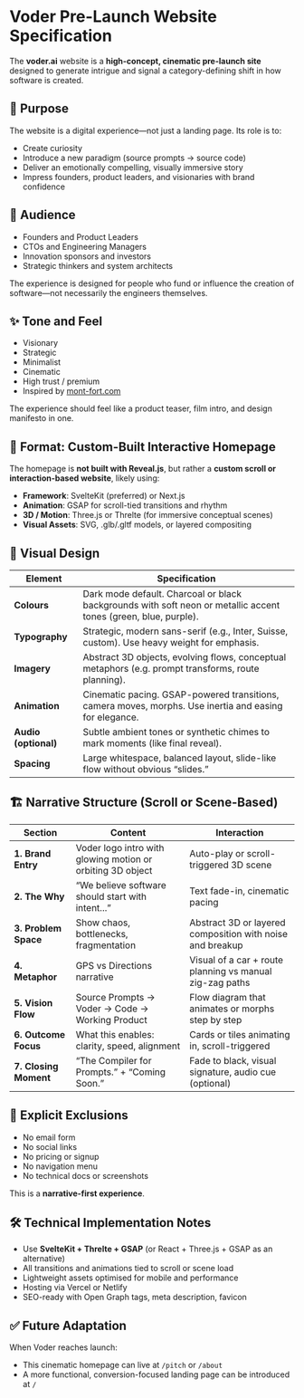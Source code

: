 
# Voder Pre-Launch Website Specification

The **voder.ai** website is a **high-concept, cinematic pre-launch site** designed to generate intrigue and signal a category-defining shift in how software is created.

## 🎯 Purpose

The website is a digital experience—not just a landing page. Its role is to:

- Create curiosity
- Introduce a new paradigm (source prompts → source code)
- Deliver an emotionally compelling, visually immersive story
- Impress founders, product leaders, and visionaries with brand confidence

## 👥 Audience

- Founders and Product Leaders
- CTOs and Engineering Managers
- Innovation sponsors and investors
- Strategic thinkers and system architects

The experience is designed for people who fund or influence the creation of software—not necessarily the engineers themselves.

## ✨ Tone and Feel

- Visionary  
- Strategic  
- Minimalist  
- Cinematic  
- High trust / premium  
- Inspired by [mont-fort.com](https://mont-fort.com/)

The experience should feel like a product teaser, film intro, and design manifesto in one.

## 🧭 Format: Custom-Built Interactive Homepage

The homepage is **not built with Reveal.js**, but rather a **custom scroll or interaction-based website**, likely using:

- **Framework**: SvelteKit (preferred) or Next.js
- **Animation**: GSAP for scroll-tied transitions and rhythm
- **3D / Motion**: Three.js or Threlte (for immersive conceptual scenes)
- **Visual Assets**: SVG, .glb/.gltf models, or layered compositing

## 🎨 Visual Design

| Element | Specification |
|---|---|
| **Colours** | Dark mode default. Charcoal or black backgrounds with soft neon or metallic accent tones (green, blue, purple). |
| **Typography** | Strategic, modern sans-serif (e.g., Inter, Suisse, custom). Use heavy weight for emphasis. |
| **Imagery** | Abstract 3D objects, evolving flows, conceptual metaphors (e.g. prompt transforms, route planning). |
| **Animation** | Cinematic pacing. GSAP-powered transitions, camera moves, morphs. Use inertia and easing for elegance. |
| **Audio (optional)** | Subtle ambient tones or synthetic chimes to mark moments (like final reveal). |
| **Spacing** | Large whitespace, balanced layout, slide-like flow without obvious “slides.” |

## 🏗️ Narrative Structure (Scroll or Scene-Based)

| Section | Content | Interaction |
|---|---|---|
| **1. Brand Entry** | Voder logo intro with glowing motion or orbiting 3D object | Auto-play or scroll-triggered 3D scene |
| **2. The Why** | “We believe software should start with intent...” | Text fade-in, cinematic pacing |
| **3. Problem Space** | Show chaos, bottlenecks, fragmentation | Abstract 3D or layered composition with noise and breakup |
| **4. Metaphor** | GPS vs Directions narrative | Visual of a car + route planning vs manual zig-zag paths |
| **5. Vision Flow** | Source Prompts → Voder → Code → Working Product | Flow diagram that animates or morphs step by step |
| **6. Outcome Focus** | What this enables: clarity, speed, alignment | Cards or tiles animating in, scroll-triggered |
| **7. Closing Moment** | “The Compiler for Prompts.” + “Coming Soon.” | Fade to black, visual signature, audio cue (optional) |

## 🚫 Explicit Exclusions

- No email form
- No social links
- No pricing or signup
- No navigation menu
- No technical docs or screenshots

This is a **narrative-first experience**.

## 🛠️ Technical Implementation Notes

- Use **SvelteKit + Threlte + GSAP** (or React + Three.js + GSAP as an alternative)
- All transitions and animations tied to scroll or scene load
- Lightweight assets optimised for mobile and performance
- Hosting via Vercel or Netlify
- SEO-ready with Open Graph tags, meta description, favicon

## ✅ Future Adaptation

When Voder reaches launch:

- This cinematic homepage can live at `/pitch` or `/about`
- A more functional, conversion-focused landing page can be introduced at `/`
